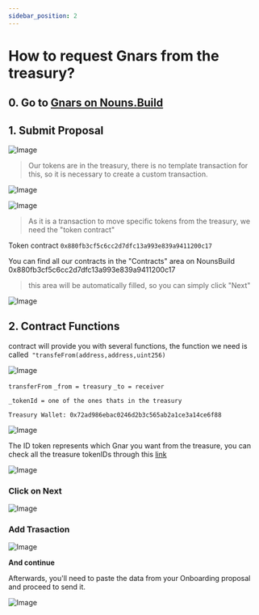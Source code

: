 ```yaml
---
sidebar_position: 2
---
```


# How to request Gnars from the treasury?
## 0. Go to  [Gnars on Nouns.Build](https://nouns.build/dao/base/0x880fb3cf5c6cc2d7dfc13a993e839a9411200c17/5281?tab=activity)

## 1. Submit Proposal
 ![Image](https://ipfs.skatehive.app/ipfs/QmUtQFsaVsBCJET966RCyr6UJAhsRLpAoykuitLn2JuVAG?pinataGatewayToken=nxHSFa1jQsiF7IHeXWH-gXCY3LDLlZ7Run3aZXZc8DRCfQz4J4a94z9DmVftXyFE) 
 > Our tokens are in the treasury, there is no template transaction for this, so it is necessary to create a custom transaction.

 ![Image](https://ipfs.skatehive.app/ipfs/QmYcpohK6GQcTs57QK9536xCW2Hf1ZE2TGkT8tiohtdeY7?pinataGatewayToken=nxHSFa1jQsiF7IHeXWH-gXCY3LDLlZ7Run3aZXZc8DRCfQz4J4a94z9DmVftXyFE) 





 ![Image](https://ipfs.skatehive.app/ipfs/QmNgMuhhMtFMZzDtMvGUMYxmjjgGxznx8kgu9PhEwNmnr3?pinataGatewayToken=nxHSFa1jQsiF7IHeXWH-gXCY3LDLlZ7Run3aZXZc8DRCfQz4J4a94z9DmVftXyFE) 


> As it is a transaction to move specific tokens from the treasury, we need the "token contract"

Token contract `0x880fb3cf5c6cc2d7dfc13a993e839a9411200c17`

You can find all our contracts in the "Contracts" area on NounsBuild
0x880fb3cf5c6cc2d7dfc13a993e839a9411200c17

> this area will be automatically filled, so you can simply click "Next"





 ![Image](https://ipfs.skatehive.app/ipfs/QmUjZtFgk5Li44EgWWJpR33XAhCP5EFaNnyLHY2ZkMKp2N?pinataGatewayToken=nxHSFa1jQsiF7IHeXWH-gXCY3LDLlZ7Run3aZXZc8DRCfQz4J4a94z9DmVftXyFE) 


## 2. Contract Functions 

contract will provide you with several functions, the function we need is called` "transfeFrom(address,address,uint256)`



 ![Image](https://ipfs.skatehive.app/ipfs/QmYWmsMZZY9yBPekgUz9zstaHU6BYz8fNw7ENQJRQrLm7z?pinataGatewayToken=nxHSFa1jQsiF7IHeXWH-gXCY3LDLlZ7Run3aZXZc8DRCfQz4J4a94z9DmVftXyFE)


`transferFrom`
`_from = treasury`
`_to = receiver`
```
_tokenId = one of the ones thats in the treasury
```

```Treasury Wallet: 0x72ad986ebac0246d2b3c565ab2a1ce3a14ce6f88```

 ![Image](https://ipfs.skatehive.app/ipfs/QmX6DaG9z1n5Kej7hHSvhJXT3x2V5iiJwa5zdrD7KkLCCU?pinataGatewayToken=nxHSFa1jQsiF7IHeXWH-gXCY3LDLlZ7Run3aZXZc8DRCfQz4J4a94z9DmVftXyFE) 


The ID token represents which Gnar you want from the treasure, you can check all the treasure tokenIDs through this [link](https://basescan.org/token/0x880fb3cf5c6cc2d7dfc13a993e839a9411200c17?a=0x72ad986ebac0246d2b3c565ab2a1ce3a14ce6f88#inventory)





 ![Image](https://ipfs.skatehive.app/ipfs/QmcrbonJSbDneFJs3wSpQKJRSAUbaNYUFQ4aWZhexfTYXV?pinataGatewayToken=nxHSFa1jQsiF7IHeXWH-gXCY3LDLlZ7Run3aZXZc8DRCfQz4J4a94z9DmVftXyFE) 

### Click on Next



 ![Image](https://ipfs.skatehive.app/ipfs/QmXG9Kr8Bedtza7K7hxasHCxdefJEwvpQUhFVoBmTdbsd9?pinataGatewayToken=nxHSFa1jQsiF7IHeXWH-gXCY3LDLlZ7Run3aZXZc8DRCfQz4J4a94z9DmVftXyFE) 


### Add Trasaction

 ![Image](https://ipfs.skatehive.app/ipfs/QmcGK1yhcVhHb2j7xUvTUQohPq58JXhWtXc8gp2HP5obta?pinataGatewayToken=nxHSFa1jQsiF7IHeXWH-gXCY3LDLlZ7Run3aZXZc8DRCfQz4J4a94z9DmVftXyFE) 

 
**And continue** 
 
Afterwards, you'll need to paste the data from your Onboarding proposal and proceed to send it.


 ![Image](https://ipfs.skatehive.app/ipfs/QmXMVqeR7F1eeWKaLhQZdjR7MznZuSxGsDHcTNnGBgfC2V?pinataGatewayToken=nxHSFa1jQsiF7IHeXWH-gXCY3LDLlZ7Run3aZXZc8DRCfQz4J4a94z9DmVftXyFE) 



